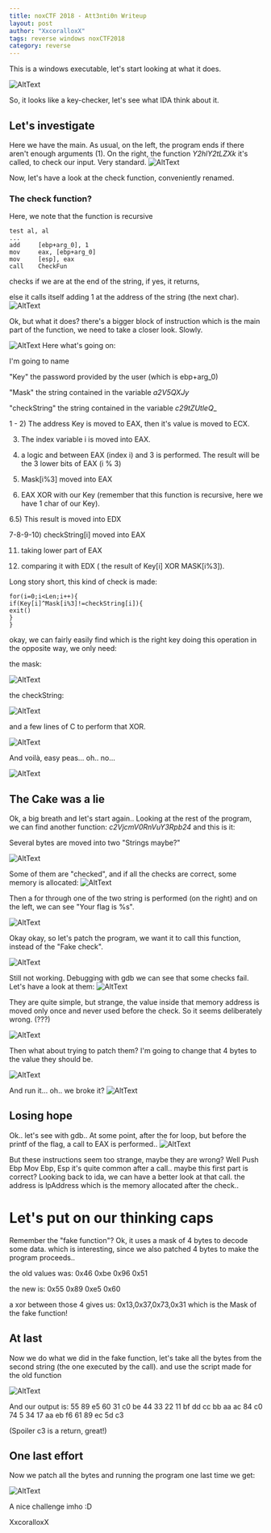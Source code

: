 ```yaml
---
title: noxCTF 2018 - Att3nti0n Writeup
layout: post
author: "XxcoralloxX"
tags: reverse windows noxCTF2018
category: reverse
---
```


This is a windows executable, let's start looking at what it does.

![AltText](https://i.gyazo.com/52c38436a74c957e4492aa92a085aa50.png)

So, it looks like a key-checker, let's see what IDA think about it.

## Let's investigate

Here we have the main. As usual, on the left, the program ends if there aren't enough arguments (1).
On the right, the function _Y2hlY2tLZXk_ it's called, to check our input. Very standard.
![AltText](https://i.gyazo.com/5471b2db0f9ec8d7b50f1f5019accaff.png)

Now, let's have a look at the check function, conveniently renamed.

### The check function?
Here, we note that the function is recursive

```
test al, al
...
add     [ebp+arg_0], 1
mov     eax, [ebp+arg_0]
mov     [esp], eax
call    CheckFun

```

checks if we are at the end of the string, if yes, it returns, 

else it calls itself adding 1 at the address of the string (the next char).
![AltText](https://i.gyazo.com/26094e45a6e2e52ea5b0785fe19e347a.png)

Ok, but what it does?
there's a bigger block of instruction which is the main part of the function, we need to take a closer look. Slowly.


![AltText](https://i.gyazo.com/db6e993f544278f52646e954f71ab54a.png)
Here what's going on:

I'm going to name

"Key" the password provided by the user (which is ebp+arg_0)

"Mask" the string contained in the variable _a2V5QXJy_

"checkString" the string contained in the variable _c29tZUtleQ__

1 - 2) The address Key is moved to EAX, then it's value is moved to ECX.

3) The index variable i is moved into EAX.

4) a logic and between EAX (index i) and 3 is performed. The result will be the 3 lower bits of EAX (i % 3)

5) Mask[i%3] moved into EAX

6) EAX XOR with our Key (remember that this function is recursive, here we have 1 char of our Key).

6.5) This result is moved into EDX

7-8-9-10) checkString[i] moved into EAX

11) taking lower part of EAX

12) comparing it with EDX ( the result of Key[i] XOR MASK[i%3]).

Long story short, this kind of check is made:
```
for(i=0;i<Len;i++){
if(Key[i]^Mask[i%3]!=checkString[i]){
exit()
}
}
```

okay, we can fairly easily find which is the right key doing this operation in the opposite way, we only need:

the mask:

![AltText](https://i.gyazo.com/caf8968ff1dbf8a78cf6638fb485c9a8.png)

the checkString:

![AltText](https://i.gyazo.com/ede9b833217bd89f51c57ed2283cce10.png)

and a few lines of C to perform that XOR.

![AltText](https://i.gyazo.com/2f846c3e32df95a28e70cb03e9786a76.png)

And voilà, easy peas... oh.. no...

![AltText](https://i.gyazo.com/a743d1ecb027fd6b9fd978776c781a94.png)

## The Cake was a lie
Ok, a big breath and let's start again..
Looking at the rest of the program, we can find another function: _c2VjcmV0RnVuY3Rpb24_
and this is it:

Several bytes are moved into two "Strings maybe?"

![AltText](https://i.gyazo.com/833ea702146f82e6589284dd8d94446c.png)

Some of them are "checked", and if all the checks are correct, some memory is allocated:
![AltText](https://i.gyazo.com/2cee36b50559b3bb447bab8855c38d3c.png)

Then a for through one of the two string is performed (on the right) and on the left, we can see "Your flag is %s".

![AltText](https://i.gyazo.com/5872499ed8643455a7e698f5412db80a.png)

Okay okay, so let's patch the program, we want it to call this function, instead of the "Fake check".

![AltText](https://i.gyazo.com/372a96536a8e9b2843553507c53374ad.png)

Still not working.
Debugging with gdb we can see that some checks fail.
Let's have a look at them:
![AltText](https://i.gyazo.com/2ade687de71ca37f7f372d474ea1f7d6.png)

They are quite simple, but strange, the value inside that memory address is moved only once and never used before the check. So it seems deliberately wrong. (???)

![AltText](https://i.gyazo.com/63ff8d1fea7494b2ce6257b0ed1cadb3.png)

Then what about trying to patch them? I'm going to change that 4 bytes to the value they should be.

![AltText](https://i.gyazo.com/3e58af4f21fece2133d05cf298378197.png)

And run it... oh.. we broke it?
![AltText](https://i.gyazo.com/12c822ed19e0beb20e7f9163a201be47.png)

## Losing hope
Ok.. let's see with gdb..
At some point, after the for loop, but before the printf of the flag, a call to EAX is performed..
![AltText](https://i.gyazo.com/25e5dc70305a696779aca2b46c556688.png)

But these instructions seem too strange, maybe they are wrong?
Well
Push Ebp
Mov Ebp, Esp
it's quite common after a call.. maybe this first part is correct?
Looking back to ida, we can have a better look at that call.
the address is lpAddress which is the memory allocated after the check..

# Let's put on our thinking caps
Remember the "fake function"?
Ok, it uses a mask of 4 bytes to decode some data.
which is interesting, since we also patched 4 bytes to make the program proceeds..

the old values was:
0x46 0xbe 0x96 0x51

the new is:
0x55 0x89 0xe5 0x60

a xor between those 4 gives us:
0x13,0x37,0x73,0x31
which is the Mask of the fake function!

## At last

Now we do what we did in the fake function, let's take all the bytes from the second string (the one executed by the call).
and use the script made for the old function


![AltText](https://i.gyazo.com/559e1a39965980c43889df363540e6fa.png)

And our output is:
55 89 e5 60 31 c0 be 44 33 22 11 bf dd cc bb aa ac 84 c0 74 5 34 17 aa eb f6 61 89 ec 5d c3

(Spoiler c3 is a return, great!)

## One last effort
Now we patch all the bytes and running the program one last time we get:

![AltText](https://i.gyazo.com/c794f3fb910a0950db961e08270d9a4e.png)

A nice challenge imho :D


XxcoralloxX
